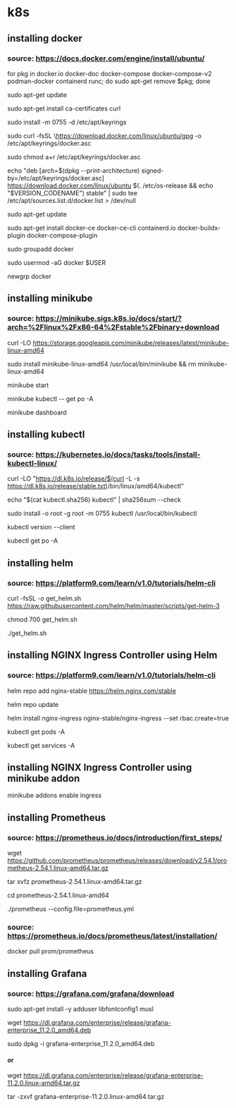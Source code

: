 # k8s

## installing docker
### source: https://docs.docker.com/engine/install/ubuntu/

for pkg in docker.io docker-doc docker-compose docker-compose-v2 podman-docker containerd runc; do sudo apt-get remove $pkg; done

sudo apt-get update

sudo apt-get install ca-certificates curl

sudo install -m 0755 -d /etc/apt/keyrings

sudo curl -fsSL \https://download.docker.com/linux/ubuntu/gpg -o /etc/apt/keyrings/docker.asc

sudo chmod a+r /etc/apt/keyrings/docker.asc

echo "deb [arch=$(dpkg --print-architecture) signed-by=/etc/apt/keyrings/docker.asc] https://download.docker.com/linux/ubuntu $(. /etc/os-release && echo "$VERSION_CODENAME") stable" | sudo tee /etc/apt/sources.list.d/docker.list > /dev/null

sudo apt-get update

sudo apt-get install docker-ce docker-ce-cli containerd.io docker-buildx-plugin docker-compose-plugin

sudo groupadd docker

sudo usermod -aG docker $USER

newgrp docker

## installing minikube
### source: https://minikube.sigs.k8s.io/docs/start/?arch=%2Flinux%2Fx86-64%2Fstable%2Fbinary+download

curl -LO https://storage.googleapis.com/minikube/releases/latest/minikube-linux-amd64

sudo install minikube-linux-amd64 /usr/local/bin/minikube && rm minikube-linux-amd64

minikube start

minikube kubectl -- get po -A

minikube dashboard

## installing kubectl
### source: https://kubernetes.io/docs/tasks/tools/install-kubectl-linux/

curl -LO "https://dl.k8s.io/release/$(curl -L -s https://dl.k8s.io/release/stable.txt)/bin/linux/amd64/kubectl"

echo "$(cat kubectl.sha256)  kubectl" | sha256sum --check

sudo install -o root -g root -m 0755 kubectl /usr/local/bin/kubectl

kubectl version --client

kubectl get po -A

## installing helm
### source: https://platform9.com/learn/v1.0/tutorials/helm-cli

curl -fsSL -o get_helm.sh https://raw.githubusercontent.com/helm/helm/master/scripts/get-helm-3

chmod 700 get_helm.sh

./get_helm.sh

## installing NGINX Ingress Controller using Helm
### source: https://platform9.com/learn/v1.0/tutorials/helm-cli

helm repo add nginx-stable https://helm.nginx.com/stable

helm repo update

helm install nginx-ingress nginx-stable/nginx-ingress --set rbac.create=true

kubectl get pods -A

kubectl get services -A

## installing NGINX Ingress Controller using minikube addon

minikube addons enable ingress

## installing Prometheus
### source: https://prometheus.io/docs/introduction/first_steps/

wget https://github.com/prometheus/prometheus/releases/download/v2.54.1/prometheus-2.54.1.linux-amd64.tar.gz

tar xvfz prometheus-2.54.1.linux-amd64.tar.gz

cd prometheus-2.54.1.linux-amd64

./prometheus --config.file=prometheus.yml

### source: https://prometheus.io/docs/prometheus/latest/installation/

docker pull prom/prometheus

## installing Grafana
### source: https://grafana.com/grafana/download

sudo apt-get install -y adduser libfontconfig1 musl

wget https://dl.grafana.com/enterprise/release/grafana-enterprise_11.2.0_amd64.deb

sudo dpkg -i grafana-enterprise_11.2.0_amd64.deb

#### or

wget https://dl.grafana.com/enterprise/release/grafana-enterprise-11.2.0.linux-amd64.tar.gz

tar -zxvf grafana-enterprise-11.2.0.linux-amd64.tar.gz
